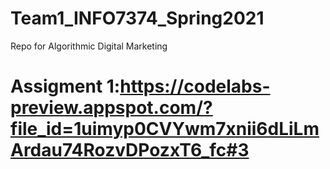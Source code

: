 # Team1_INFO7374_Spring2021
Repo for Algorithmic Digital Marketing 

# Assigment 1:https://codelabs-preview.appspot.com/?file_id=1uimyp0CVYwm7xnii6dLiLmArdau74RozvDPozxT6_fc#3
